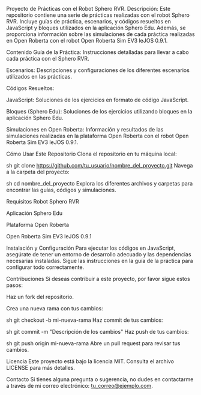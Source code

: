 Proyecto de Prácticas con el Robot Sphero RVR.
Descripción:
Este repositorio contiene una serie de prácticas realizadas con el robot Sphero RVR. Incluye guías de práctica, escenarios, y códigos resueltos en JavaScript y bloques utilizados en la aplicación Sphero Edu. Además, se proporciona información sobre las simulaciones de cada práctica realizadas en Open Roberta con el robot Open Roberta Sim EV3 leJOS 0.9.1.

Contenido
Guía de la Práctica: Instrucciones detalladas para llevar a cabo cada práctica con el Sphero RVR.

Escenarios: Descripciones y configuraciones de los diferentes escenarios utilizados en las prácticas.

Códigos Resueltos:

JavaScript: Soluciones de los ejercicios en formato de código JavaScript.

Bloques (Sphero Edu): Soluciones de los ejercicios utilizando bloques en la aplicación Sphero Edu.

Simulaciones en Open Roberta: Información y resultados de las simulaciones realizadas en la plataforma Open Roberta con el robot Open Roberta Sim EV3 leJOS 0.9.1.

Cómo Usar Este Repositorio
Clona el repositorio en tu máquina local:

sh
git clone https://github.com/tu_usuario/nombre_del_proyecto.git
Navega a la carpeta del proyecto:

sh
cd nombre_del_proyecto
Explora los diferentes archivos y carpetas para encontrar las guías, códigos y simulaciones.

Requisitos
Robot Sphero RVR

Aplicación Sphero Edu

Plataforma Open Roberta

Open Roberta Sim EV3 leJOS 0.9.1

Instalación y Configuración
Para ejecutar los códigos en JavaScript, asegúrate de tener un entorno de desarrollo adecuado y las dependencias necesarias instaladas. Sigue las instrucciones en la guía de la práctica para configurar todo correctamente.

Contribuciones
Si deseas contribuir a este proyecto, por favor sigue estos pasos:

Haz un fork del repositorio.

Crea una nueva rama con tus cambios:

sh
git checkout -b mi-nueva-rama
Haz commit de tus cambios:

sh
git commit -m "Descripción de los cambios"
Haz push de tus cambios:

sh
git push origin mi-nueva-rama
Abre un pull request para revisar tus cambios.

Licencia
Este proyecto está bajo la licencia MIT. Consulta el archivo LICENSE para más detalles.

Contacto
Si tienes alguna pregunta o sugerencia, no dudes en contactarme a través de mi correo electrónico: tu_correo@ejemplo.com.
